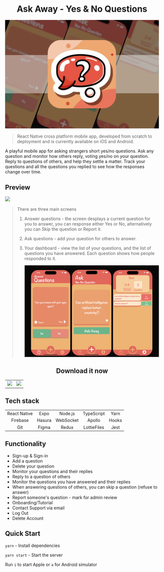 # <div align="center">Ask Away - Yes & No Questions</div> 

<img src="https://raw.githubusercontent.com/mobileapp-max/Ask-Away/main/assets/images/logo.png?token=GHSAT0AAAAAACHZXXGIM4XIZ2W34KN645CKZOVJZ7A">

> React Native cross platform mobile app, developed from scratch to 
> deployment and is currently available on iOS and Android.  

A playful mobile app for asking strangers short yes/no questions. Ask any question and monitor how others reply, voting yes/no on your question. Reply to questions of others, and help they settle a matter. Track your questions and all the questions you replied to see how the responses change over time. 

## Preview

<img src="https://d1gvesvnsl1na6.cloudfront.net/u0j0ie%2Fpreview%2F56103859%2Fmain_large.gif?response-content-disposition=inline%3Bfilename%3D%22main_large.gif%22%3B&response-content-type=image%2Fgif&Expires=1708453737&Signature=fSUkwikDCmyB27LVu8gBtSEGwEkm~ixywyquU2FaRamPtJeqBeowBArfzSkqjyDV2sgZAqavxzEOcuJzW2V~K688sZjbnq5i1zLMVdrgqBeLsaqs0cYTnJ5Z27uqSpF~KqaAERWfbykqT87PiBGWzm4el50cuFJMqzXJm6Msm0RzSDf6spq4yh5qEad5lgoo8H9eKpvVLbDyMTt9TKlpNowLSdta5FrpPy8CPNbFzJ1NlRy9i4y4ONZ~KskdXp59JXcVTdZCM7Q2xbTiLDpELW1pkUh0qs1swZxfHak5l1j4AW-tE4WWbzQ~xnp-lt6uNgfdGGh~l8SgZEntz2Y3Yw__&Key-Pair-Id=APKAJT5WQLLEOADKLHBQ">
 
    
> There are three main screens
>    1) Answer questions - the screen desplays a current question for you to answer, you can response either Yes or No, alternatively you can Skip the question or Report it. 
>    2) Ask questions - add your question for others to answer.
>    3) Your dashboard - view the list of your questions, and the list of questions you have answered. Each question shows how people responded to it.
>       
>       <img src="https://raw.githubusercontent.com/mobileapp-max/Ask-Away/main/assets/images/Screenshot.png?token=GHSAT0AAAAAACHZXXGIFTGFFLHWTLWIMWNGZOVJZ2A">


## <div align="center">Download it now</div>
<table align="center" width="100%">
    <tr>
        <td align="left"> <a href="https://apps.apple.com/us/app/ask-away-yes-no-questions/id6447141953"><img 
                                                                                                             style="width:200px"src="https://camo.githubusercontent.com/8ac4aa5670d3a1d9052364efa897975594cbc032bf54fdfaa4bd372f818485c8/68747470733a2f2f7777772e616f6532636f6d70616e696f6e2e636f6d2f6170702d627574746f6e2d706c61792d73746f72652e706e67"></a></td>
        <td align="right"><a href="https://play.google.com/store/apps/details?id=com.padverbny.qapp"><img                                                                                                     style="width:200px"src="https://camo.githubusercontent.com/81484ee49aac4db0db2b15ffd7b1f7597b10b4566d2d9f7290d1859ace2c064e/68747470733a2f2f7777772e616f6532636f6d70616e696f6e2e636f6d2f6170702d627574746f6e2d6170702d73746f72652e706e67"></a></td>
    </tr>
</table>

## Tech stack

<div>
    <table>
        <tr>
            <td align="center"> React Native</td>
            <td align="center"> Expo</td>
            <td align="center"> Node.js</td>
            <td align="center"> TypeScript</td>
            <td align="center"> Yarn</td>
        </tr>
        <tr>
            <td align="center"> Firebase</td>
            <td align="center"> Hasura</td>
            <td align="center"> WebSocket</td>
            <td align="center"> Apollo</td>
            <td align="center"> Hooks</td>
        </tr>
        <tr>
            <td align="center"> Git</td>
            <td align="center"> Figma</td>
            <td align="center"> Redux</td>
            <td align="center"> LottieFiles</td>
            <td align="center"> Jest</td>
        </tr>
    </table>
</div>

## Functionality

- Sign-up & Sign-in
- Add a question
- Delete your question
- Monitor your questions and their replies
- Reply to a question of others
- Monitor the questions you have answered and their replies
- When answering questions of others, you can skip a question (refuse to answer)
- Report someone's question - mark for admin review
- Onboarding/Tutorial
- Contact Support via email
- Log Out
- Delete Account

## Quick Start

`yarn` - Install dependencies 

`yarn start` - Start the server

Run `i` to start Apple or `a` for Android simulator
